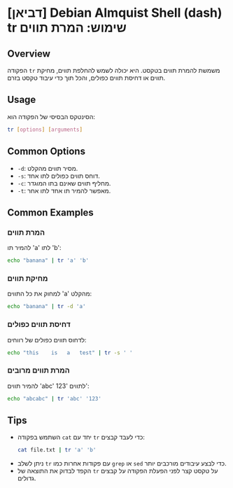 # [דביאן] Debian Almquist Shell (dash) tr שימוש: המרת תווים

## Overview
הפקודה `tr` משמשת להמרת תווים בטקסט. היא יכולה לשמש להחלפת תווים, מחיקת תווים או דחיסת תווים כפולים, והכל תוך כדי עיבוד טקסט בזרם.

## Usage
הסינטקס הבסיסי של הפקודה הוא:

```bash
tr [options] [arguments]
```

## Common Options
- `-d`: מסיר תווים מהקלט.
- `-s`: דוחס תווים כפולים לתו אחד.
- `-c`: מחליף תווים שאינם בתו המוגדר.
- `-t`: מאפשר להמיר תו אחד לתו אחר.

## Common Examples

### המרת תווים
להמיר תו 'a' לתו 'b':
```bash
echo "banana" | tr 'a' 'b'
```

### מחיקת תווים
למחוק את כל התווים 'a' מהקלט:
```bash
echo "banana" | tr -d 'a'
```

### דחיסת תווים כפולים
לדחוס תווים כפולים של רווחים:
```bash
echo "this    is   a   test" | tr -s ' '
```

### המרת תווים מרובים
להמיר תווים 'abc' לתווים '123':
```bash
echo "abcabc" | tr 'abc' '123'
```

## Tips
- השתמש בפקודה `cat` יחד עם `tr` כדי לעבד קבצים:
  ```bash
  cat file.txt | tr 'a' 'b'
  ```
- ניתן לשלב `tr` עם פקודות אחרות כמו `grep` או `sed` כדי לבצע עיבודים מורכבים יותר.
- הקפד לבדוק את התוצאה של `tr` על טקסט קצר לפני הפעלת הפקודה על קבצים גדולים.